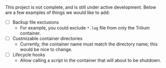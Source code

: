 This project is not complete, and is still under active development. Below are a few examples of things we would like to add:

* [ ] Backup file exclusions
    * For example, you could exclude `*.log` file from only the Trilium container.
* [ ] Custmizable container directories
    * Currently, the container name must match the directory name; this would be nice to change.
* [ ] Lifecycle hooks
    * Allow calling a script in the container that will about to be shutdown.

